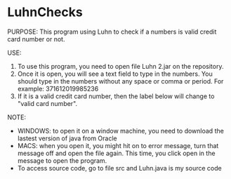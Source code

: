# LuhnChecks
PURPOSE: This program using Luhn to check if a numbers is valid credit card number or not. 


USE: 
1. To use this program, you need to open file Luhn 2.jar on the repository. 
2. Once it is open, you will see a text field to type in the numbers. You should type in the numbers without any space or comma or period. For example: 371612019985236
3. If it is a valid credit card number, then the label below will change to "valid card number".

NOTE: 
- WINDOWS: to open it on a window machine, you need to download the lastest version of java from Oracle
- MACS: when you open it, you might hit on to error message, turn that message off and open the file again. This time,
you click open in the message to open the program.
- To access source code, go to file src and Luhn.java is my source code
